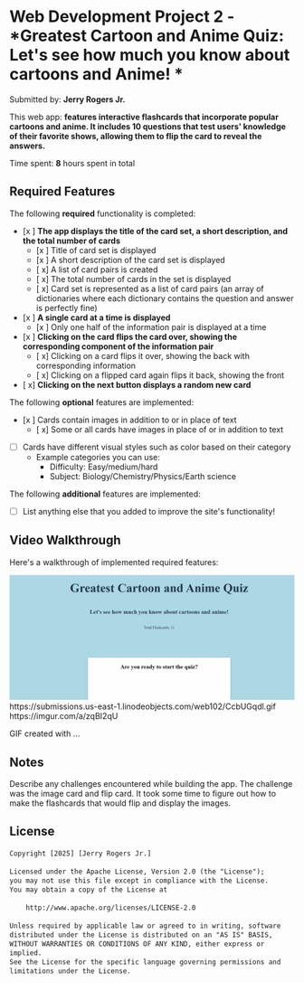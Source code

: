 # Web Development Project 2 - *Greatest Cartoon and Anime Quiz: Let's see how much you know about cartoons and Anime! *

Submitted by: **Jerry Rogers Jr.**

This web app: **features interactive flashcards that incorporate popular cartoons and anime.   It includes 10 questions that test users' knowledge of their favorite shows, allowing them to flip the card to reveal the answers.**

Time spent: **8** hours spent in total

## Required Features

The following **required** functionality is completed:


- [x ] **The app displays the title of the card set, a short description, and the total number of cards**
  - [x ] Title of card set is displayed 
  - [x ] A short description of the card set is displayed 
  - [ x] A list of card pairs is created
  - [ x] The total number of cards in the set is displayed 
  - [ x] Card set is represented as a list of card pairs (an array of dictionaries where each dictionary contains the question and answer is perfectly fine)
- [x ] **A single card at a time is displayed**
  - [x ] Only one half of the information pair is displayed at a time
- [x ] **Clicking on the card flips the card over, showing the corresponding component of the information pair**
  - [ x] Clicking on a card flips it over, showing the back with corresponding information 
  - [ x] Clicking on a flipped card again flips it back, showing the front
- [ x] **Clicking on the next button displays a random new card**

The following **optional** features are implemented:

- [x ] Cards contain images in addition to or in place of text
  - [ x] Some or all cards have images in place of or in addition to text
- [ ] Cards have different visual styles such as color based on their category
  - Example categories you can use:
    - Difficulty: Easy/medium/hard
    - Subject: Biology/Chemistry/Physics/Earth science

The following **additional** features are implemented:

* [ ] List anything else that you added to improve the site's functionality!

## Video Walkthrough

Here's a walkthrough of implemented required features:

<img src='./Project 2- Flashcards Part 1.gif' title='Video Walkthrough' width='' alt='Video Walkthrough' />
https://submissions.us-east-1.linodeobjects.com/web102/CcbUGqdl.gif
https://imgur.com/a/zqBI2qU

<!-- Replace this with whatever GIF tool you used! -->
GIF created with ...  
<!-- Recommended tools:
[Kap](https://getkap.co/) for macOS
[ScreenToGif](https://www.screentogif.com/) for Windows
[peek](https://github.com/phw/peek) for Linux. -->

## Notes

Describe any challenges encountered while building the app. The challenge was the image card and flip card. It took some time to figure out how to make the flashcards that would flip and display the images.

## License

    Copyright [2025] [Jerry Rogers Jr.]

    Licensed under the Apache License, Version 2.0 (the "License");
    you may not use this file except in compliance with the License.
    You may obtain a copy of the License at

        http://www.apache.org/licenses/LICENSE-2.0

    Unless required by applicable law or agreed to in writing, software
    distributed under the License is distributed on an "AS IS" BASIS,
    WITHOUT WARRANTIES OR CONDITIONS OF ANY KIND, either express or implied.
    See the License for the specific language governing permissions and
    limitations under the License.
